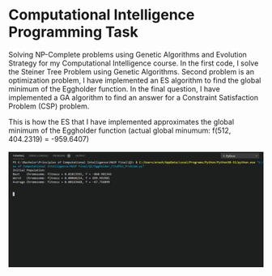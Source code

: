 # Computational Intelligence Programming Task
Solving NP-Complete problems using Genetic Algorithms and Evolution Strategy for my Computational Intelligence course. In the first code, I solve the Steiner Tree Problem using Genetic Algorithms. Second problem is an optimization problem, I have implemented an ES algorithm to find the global minimum of the Eggholder function.  In the final question, I have implemented a GA algorithm to find an answer for a Constraint Satisfaction Problem (CSP) problem.

This is how the ES that I have implemented approximates the global minimum of the Eggholder function (actual global minumum: f(512, 404.2319) = -959.6407)
<br/><br/>
<a href="Eggholder.gif" target="_blank">
![Computational Intelligece - Evolution Strategy © Arash Hajisafi](Eggholder.gif)
</a>
